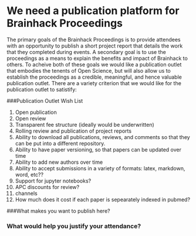 # We need a publication platform for Brainhack Proceedings
The primary goals of the Brainhack Proceedings is to provide attendees with an opportunity to publish a short project report that details the work that they completed during events. A secondary goal is to use the proceedings as a means to explain the benefits and impact of Brainhack to others. To acheive both of these goals we would like a publication outlet that embodies the tenents of Open Science, but will also allow us to establish the proceedings as a credible, meaningful, and hence valuable publication outlet. There are a variety criterion that we would like for the publication outlet to satistify:

###Publication Outlet Wish List
1. Open publication
2. Open review
3. Transparent fee structure (ideally would be underwritten)
4. Rolling review and publication of project reports
4. Ability to download all publications, reviews, and comments so that they can be put into a different repository.
5. Ability to have paper versioning, so that papers can be updated over time
6. Ability to add new authors over time
7. Ability to accept submissions in a variety of formats: latex, markdown, word, etc??
8. Support for jupyter notebooks?
9. APC discounts for review?
10. channels
11. How much does it cost if each paper is sepearately indexed in pubmed?

###What makes you want to publish here?

### What would help you justify your attendance?

